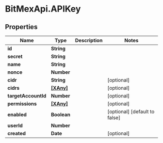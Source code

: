 # BitMexApi.APIKey

## Properties
Name | Type | Description | Notes
------------ | ------------- | ------------- | -------------
**id** | **String** |  | 
**secret** | **String** |  | 
**name** | **String** |  | 
**nonce** | **Number** |  | 
**cidr** | **String** |  | [optional] 
**cidrs** | [**[XAny]**](XAny.md) |  | [optional] 
**targetAccountId** | **Number** |  | [optional] 
**permissions** | [**[XAny]**](XAny.md) |  | [optional] 
**enabled** | **Boolean** |  | [optional] [default to false]
**userId** | **Number** |  | 
**created** | **Date** |  | [optional] 


